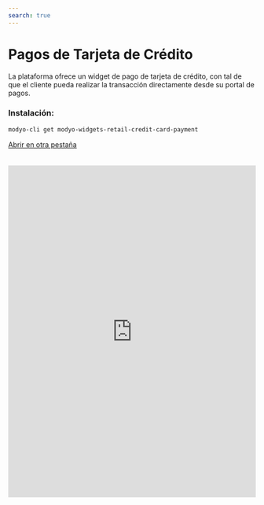 ```yaml
---
search: true
---
```


# Pagos de Tarjeta de Crédito

La plataforma ofrece un widget de pago de tarjeta de crédito, con tal de que el cliente pueda realizar la transacción directamente desde su portal de pagos.

### Instalación:

```bash
modyo-cli get modyo-widgets-retail-credit-card-payment
```

[Abrir en otra pestaña](https://widgets-es.modyo.com/personas/retail-credit-card-payment)

<iframe id="widgetFrame" src="https://widgets-es.modyo.com/personas/retail-credit-card-payment" width="100%"  frameBorder="0"  style="min-height:675px;overflow:auto;margin-top:20px;"/>

Para realizar la transacción, el cliente verá predeterminadamente:

| Funcionalidad                          | Descripción                                                                                                              |
| :------------------------------------- | :----------------------------------------------------------------------------------------------------------------------- |
| Tarjeta de crédito a pagar             | Presenta la tarjeta de crédito en la cual se realizará la transacción                                                    |
| Deuda de pago nacional                 | Presenta el monto total que se ha utilizado en el cupo nacional de la tarjeta, incluyendo lo que no está facturado.      |
| Deuda de pago internacional            | Presenta el monto total que se ha utilizado en el cupo internacional de la tarjeta, incluyendo lo que no está facturado. |
| Selección de cuenta de origen del pago | El cliente puede seleccionar la cuenta de la cual se extraerá el monto de pago.                                          |
| Monto mínimo a pagar                   | Muestra el monto mínimo a pagar de la deuda, para que esta no quede morosa.                                              |
| Monto total a pagar                    | Muestra el monto total facturado de la deuda a pagar.                                                                    |
| Monto personalizado a pagar            | Permite al cliente seleccionar un monto personalizado para pagar de la deuda.                                            |

<script>

  export default {
    mounted() {

      function setIframeHeightCO(id, ht) {
          var ifrm = document.getElementById(id);
          if(ifrm) {
            ifrm.style.height = ht + 4 + "px";
          }
      }
      // iframed document sends its height using postMessage
      function handleDocHeightMsg(e) {
          // check origin
          if ( e.origin === 'https://widgets-es.modyo.com' ) {
              // parse data
              var data = JSON.parse( e.data );

              console.log('data:', data)
              // check data object
              if ( data['docHeight'] ) {
                  setIframeHeightCO( 'widgetFrame', data['docHeight'] );
              } else {
                  setIframeHeightCO( 'widgetFrame', 700 );
              }
          }
      }

      // assign message handler
      if ( window.addEventListener ) {
          window.addEventListener('message', handleDocHeightMsg, false);
      }
    }
  }

</script>
